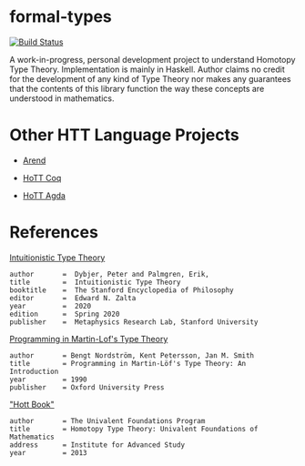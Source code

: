 formal-types
=========
[![Build Status](https://travis-ci.com/jacoborous/formal-types.svg?token=zpK5sUiAJCwypsR6oEj6&branch=master)](https://travis-ci.com/jacoborous/formal-types)

A work-in-progress, personal development project to understand Homotopy Type Theory. Implementation is mainly in Haskell. 
Author claims no credit for the development of any kind of Type Theory nor makes any guarantees that the contents of this library 
function the way these concepts are understood in mathematics.

Other HTT Language Projects
=========

* [Arend](https://github.com/JetBrains/Arend) 

* [HoTT Coq](https://github.com/HoTT/HoTT)

* [HoTT Agda](https://github.com/HoTT/HoTT-Agda)

References
=========
[Intuitionistic Type Theory](https://plato.stanford.edu/entries/type-theory-intuitionistic/)

    author       =	Dybjer, Peter and Palmgren, Erik,
    title        =	Intuitionistic Type Theory
    booktitle    =	The Stanford Encyclopedia of Philosophy
    editor       =	Edward N. Zalta
    year         =	2020
    edition      =	Spring 2020
    publisher    =	Metaphysics Research Lab, Stanford University

[Programming in Martin-Lof's Type Theory](http://www.cse.chalmers.se/research/group/logic/book/book.pdf)

    author       = Bengt Nordström, Kent Petersson, Jan M. Smith
    title        = Programming in Martin-Löf's Type Theory: An Introduction
    year         = 1990        
    publisher    = Oxford University Press       
           
["Hott Book"](https://homotopytypetheory.org/book/)

    author       = The Univalent Foundations Program
    title        = Homotopy Type Theory: Univalent Foundations of Mathematics
    address      = Institute for Advanced Study
    year         = 2013           
            
             
             
